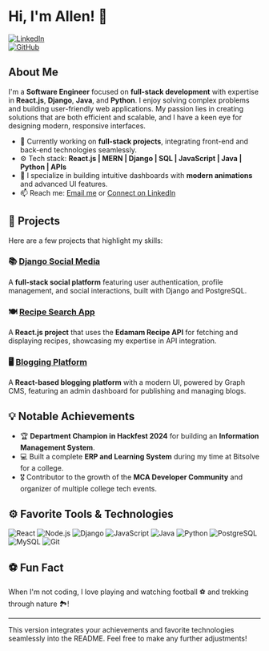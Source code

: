 # Hi, I'm Allen! 👋 

[![LinkedIn](https://img.shields.io/badge/LinkedIn-Connect-blue?style=flat&logo=linkedin&logoColor=white)](https://www.linkedin.com/in/allen-l-koickal)  
[![GitHub](https://img.shields.io/github/followers/Allenlexy?label=Follow&style=social)](https://github.com/Allenlexy)

## About Me

I'm a **Software Engineer** focused on **full-stack development** with expertise in **React.js**, **Django**, **Java**, and **Python**. I enjoy solving complex problems and building user-friendly web applications. My passion lies in creating solutions that are both efficient and scalable, and I have a keen eye for designing modern, responsive interfaces.

- 🔭 Currently working on **full-stack projects**, integrating front-end and back-end technologies seamlessly.
- ⚙️ Tech stack: **React.js | MERN | Django | SQL | JavaScript | Java | Python | APIs**
- 🎉 I specialize in building intuitive dashboards with **modern animations** and advanced UI features.
- 📫 Reach me: [Email me](mailto:allenkoickal@gmail.com) or [Connect on LinkedIn](https://www.linkedin.com/in/allen-l-koickal)
  
## 🚀 Projects

Here are a few projects that highlight my skills:

### 📚 [Django Social Media](https://github.com/Allenlexy/django-social-media)
A **full-stack social platform** featuring user authentication, profile management, and social interactions, built with Django and PostgreSQL.

### 🍽️ [Recipe Search App](https://github.com/Allenlexy/react-recipe-finder)
A **React.js project** that uses the **Edamam Recipe API** for fetching and displaying recipes, showcasing my expertise in API integration.

### 🖥️ [Blogging Platform](https://github.com/Allenlexy/ScribbledDiaries)
A **React-based blogging platform** with a modern UI, powered by Graph CMS, featuring an admin dashboard for publishing and managing blogs.

## 💡 Notable Achievements

- 🏆 **Department Champion in Hackfest 2024** for building an **Information Management System**.
- 💻 Built a complete **ERP and Learning System** during my time at Bitsolve for a college.
- 🎖️ Contributor to the growth of the **MCA Developer Community** and organizer of multiple college tech events.

## ⚙️ Favorite Tools & Technologies

![React](https://img.shields.io/badge/-React-61DAFB?style=flat&logo=react&logoColor=white)
![Node.js](https://img.shields.io/badge/-Node.js-339933?style=flat&logo=node.js&logoColor=white)
![Django](https://img.shields.io/badge/-Django-092E20?style=flat&logo=django&logoColor=white)
![JavaScript](https://img.shields.io/badge/-JavaScript-F7DF1E?style=flat&logo=javascript&logoColor=black)
![Java](https://img.shields.io/badge/-Java-007396?style=flat&logo=java&logoColor=white)
![Python](https://img.shields.io/badge/-Python-3776AB?style=flat&logo=python&logoColor=white)
![PostgreSQL](https://img.shields.io/badge/-PostgreSQL-4169E1?style=flat&logo=postgresql&logoColor=white)
![MySQL](https://img.shields.io/badge/-MySQL-4169E1?style=flat&logo=mysql&logoColor=white)
![Git](https://img.shields.io/badge/-Git-F05032?style=flat&logo=git&logoColor=white)

## ⚽ Fun Fact

When I'm not coding, I love playing and watching football ⚽ and trekking through nature 🏞️!

---

This version integrates your achievements and favorite technologies seamlessly into the README. Feel free to make any further adjustments!

<!--
**Allenlexy/Allenlexy** is a ✨ _special_ ✨ repository because its `README.md` (this file) appears on your GitHub profile.

Here are some ideas to get you started:

- 🔭 I’m currently working on ...
- 🌱 I’m currently learning ...
- 👯 I’m looking to collaborate on ...
- 🤔 I’m looking for help with ...
- 💬 Ask me about ...
- 📫 How to reach me: ...
- 😄 Pronouns: ...
- ⚡ Fun fact: ...
-->
